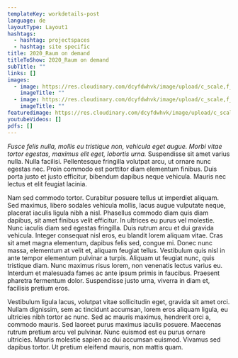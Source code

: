 ```yaml
---
templateKey: workdetails-post
language: de
layoutType: Layout1
hashtags:
  - hashtag: projectspaces
  - hashtag: site specific
title: 2020_Raum on demand
titleToShow: 2020_Raum on demand
subTitle: ""
links: []
images:
  - image: https://res.cloudinary.com/dcyfdwhvk/image/upload/c_scale,f_auto,q_100,w_2400/v1628765212/IMG_20200327_181400_ayav6l.png
    imageTitle: ""
  - image: https://res.cloudinary.com/dcyfdwhvk/image/upload/c_scale,f_auto,q_100,w_2400/v1628765212/photo_2020-03-29_20-40-50_cgf52x.jpg
    imageTitle: ""
featuredimage: https://res.cloudinary.com/dcyfdwhvk/image/upload/c_scale,f_auto,q_100,w_2400/v1628765213/IMG_20200827_144413_juupxe.jpg
youtubeVideos: []
pdfs: []
---
```



*Fusce felis nulla, mollis eu tristique non, vehicula eget augue. Morbi vitae tortor egestas, maximus elit eget, lobortis urna.* Suspendisse sit amet varius nulla. Nulla facilisi. Pellentesque fringilla volutpat arcu, ut ornare nunc egestas nec. Proin commodo est porttitor diam elementum finibus. Duis porta justo et justo efficitur, bibendum dapibus neque vehicula. Mauris nec lectus et elit feugiat lacinia.

Nam sed commodo tortor. Curabitur posuere tellus ut imperdiet aliquam. Sed maximus, libero sodales vehicula mollis, lacus augue vulputate neque, placerat iaculis ligula nibh a nisl. Phasellus commodo diam quis diam dapibus, sit amet finibus velit efficitur. In ultrices eu purus vel molestie. Nunc iaculis diam sed egestas fringilla. Duis rutrum arcu et dui gravida vehicula. Integer consequat nisl eros, eu blandit lorem aliquam vitae. Cras sit amet magna elementum, dapibus felis sed, congue mi. Donec nunc massa, elementum at velit et, aliquam feugiat tellus. Vestibulum quis nisl in ante tempor elementum pulvinar a turpis. Aliquam ut feugiat nunc, quis tristique diam. Nunc maximus risus lorem, non venenatis lectus varius eu. Interdum et malesuada fames ac ante ipsum primis in faucibus. Praesent pharetra fermentum dolor. Suspendisse justo urna, viverra in diam et, facilisis pretium eros.

Vestibulum ligula lacus, volutpat vitae sollicitudin eget, gravida sit amet orci. Nullam dignissim, sem ac tincidunt accumsan, lorem eros aliquam ligula, eu ultricies nibh tortor ac nunc. Sed ac mauris maximus, hendrerit orci a, commodo mauris. Sed laoreet purus maximus iaculis posuere. Maecenas rutrum pretium arcu vel pulvinar. Nunc euismod est eu purus ornare ultricies. Mauris molestie sapien ac dui accumsan euismod. Vivamus sed dapibus tortor. Ut pretium eleifend mauris, non mattis quam.